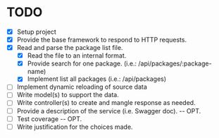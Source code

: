 TODO
======

  * [X] Setup project
  * [X] Provide the base framework to respond to HTTP requests.
  * [X] Read and parse the package list file.
    * [X] Read the file to an internal format.
    * [X] Provide search for one package. (i.e.: /api/packages/:package-name)
    * [X] Implement list all packages (i.e.: /api/packages)
  * [ ] Implement dynamic reloading of source data
  * [ ] Write model(s) to support the data.
  * [ ] Write controller(s) to create and mangle response as needed.
  * [ ] Provide a description of the service (i.e. Swagger doc). -- OPT.
  * [ ] Test coverage -- OPT.
  * [ ] Write justification for the choices made.
